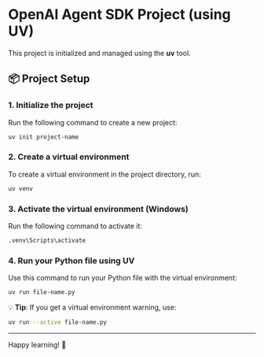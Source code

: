 # OpenAI Agent SDK Project (using UV)

This project is initialized and managed using the **uv** tool.

## 📦 Project Setup

### 1. Initialize the project
Run the following command to create a new project:

```bash
uv init project-name
```

### 2. Create a virtual environment
To create a virtual environment in the project directory, run:

```bash
uv venv
```

### 3. Activate the virtual environment (Windows)
Run the following command to activate it:

```bash
.venv\Scripts\activate
```

### 4. Run your Python file using UV
Use this command to run your Python file with the virtual environment:

```bash
uv run file-name.py
```

💡 **Tip**: If you get a virtual environment warning, use:
```bash
uv run --active file-name.py
```

---

Happy learning! 🚀
